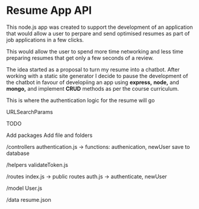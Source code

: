 # Resume App API

This node.js app was created to support the development of an application 
that would allow a user to perpare and send optimised resumes as part of job 
applications in a few clicks. 

This would allow the user to spend more time networking and less 
time preparing resumes that get only a few seconds of a review.

The idea started as a proposal to turn my resume into a chatbot. After working 
with a static site generator I decide to pause the development of the 
chatbot in favour of developiing an app using **express,** **node,** and 
**mongo,** and implement **CRUD** methods as per the course curriculum.


This is where the authentication logic for the 
resume will go

URLSearchParams

TODO

Add packages
Add file and folders

/controllers 
  authentication.js
    -> functions: authenication, newUser
    save to database

/helpers
  validateToken.js

/routes 
  index.js -> public routes
  auth.js -> authenticate, newUser

/model
  User.js

/data
  resume.json
